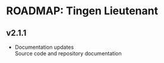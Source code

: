 # ROADMAP: Tingen Lieutenant

## v2.1.1

* Documentation updates  
  Source code and repository documentation

